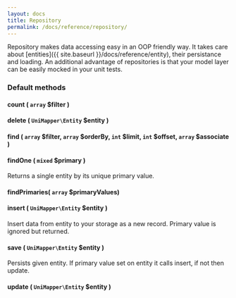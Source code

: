 ```yaml
---
layout: docs
title: Repository
permalink: /docs/reference/repository/
---
```


Repository makes data accessing easy in an OOP friendly way. It takes care about [entities]({{ site.baseurl }}/docs/reference/entity), their persistance and loading. An additional advantage of repositories is that your model layer can be easily mocked in your unit tests.

### Default methods

#### count ( `array` $filter )

#### delete ( `UniMapper\Entity` $entity )

#### find ( `array` $filter, `array` $orderBy, `int` $limit, `int` $offset, `array` $associate )

#### findOne ( `mixed` $primary )
Returns a single entity by its unique primary value.

#### findPrimaries( `array` $primaryValues)

#### insert ( `UniMapper\Entity` $entity )
Insert data from entity to your storage as a new record. Primary value is ignored but returned.

#### save ( `UniMapper\Entity` $entity )
Persists given entity. If primary value set on entity it calls insert, if not then update.

#### update ( `UniMapper\Entity` $entity )